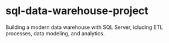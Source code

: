 # sql-data-warehouse-project
Building a modern data warehouse with SQL Server, icluding ETL processes, data modeling, and analytics.
